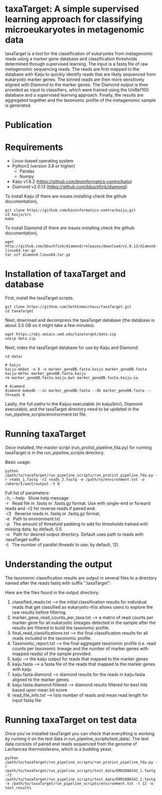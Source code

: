 # taxaTarget: A simple supervised learning approach for classifying microeukaryotes in metagenomic data
taxaTarget is a tool for the classification of eukaryotes from metagenomic reads using a marker gene database and classification thresholds determined through supervised learning. The input is a fastq file of raw metagenomic sequencing reads. The reads are first mapped to the database with Kaiju to quickly identify reads that are likely sequenced from eukaryotic marker genes. The binned reads are then more sensitively aligned with Diamond to the marker genes. The Diamond output is then provided as input to classifiers, which were trained using the UniRef100 database and a supervised learning approach. Finally, the results are aggregated together and the taxonomic profile of the metagenomic sample is generated.

# Publication

# Requirements
* Linux-based operating system
* Python3 (version 3.8 or higher)
  * Pandas
  * Numpy
* Kaiju v1.8.2 (https://github.com/bioinformatics-centre/kaiju)
* Diamond v2.0.13 (https://github.com/bbuchfink/diamond)

To install Kaiju (if there are issues installing check the github documentation),
```
git clone https://github.com/bioinformatics-centre/kaiju.git
cd kaiju/src
make
```
To install Diamond (if there are issues installing check the github documentation),
```
wget http://github.com/bbuchfink/diamond/releases/download/v2.0.13/diamond-linux64.tar.gz
tar xzf diamond-linux64.tar.gz
```

# Installation of taxaTarget and database
First, install the taxaTarget scripts.
```
git clone https://github.com/SethCommichaux/taxaTarget.git
cd taxaTarget
```
Next, download and decompress the taxaTarget database (the database is about 3.5 GB so it might take a few minutes).
```
wget https://obj.umiacs.umd.edu/taxatarget/data.zip
unzip data.zip
```
Next, index the taxaTarget database for use by Kaiju and Diamond.
```
cd data/

# kaiju
kaiju-mkbwt -n 8 -o marker_geneDB.fasta.kaiju marker_geneDB.fasta
kaiju-mkfmi marker_geneDB.fasta.kaiju
rm marker_geneDB.fasta.kaiju.bwt marker_geneDB.fasta.kaiju.sa

# diamond
diamond makedb --in marker_geneDB.fasta --db marker_geneDB.fasta --threads 8
```
Lastly, the full paths to the Kaijux executable (in kaiju/bin/), Diamond executable, and the taxaTarget directory need to be updated in the run_pipeline_scripts/environment.txt file.

# Running taxaTarget
Once installed, the master script (run_protist_pipeline_fda.py) for running taxaTarget is in the run_pipeline_scripts directory.

Basic usage:
```
python /path/to/taxaTarget/run_pipeline_scripts/run_protist_pipeline_fda.py -r reads_1.fastq -r2 reads_2.fastq -e /path/to/environment.txt -o /where/I/want/output -t 8
```

Full list of parameters:\
-h, --help &nbsp; Show help message\
-r &nbsp; Read file in .fastq or .fastq.gz format. Use with single-end or forward reads and -r2 for reverse reads if paired end.\
-r2 &nbsp; Reverse reads in .fastq or .fastq.gz format.\
-e &nbsp; Path to environment.txt\
-p &nbsp; The amount of threshold padding to add for thresholds trained with missing data; by default, 0.5\
-o &nbsp; Path for desired output directory. Default uses path to reads with .taxaTarget suffix\
-t &nbsp; The number of parallel threads to use; by default, 12\

# Understanding the output
The taxonomic classification results are output in several files to a directory named after the reads fastq with suffix ".taxaTarget":

Here are the files found in the output directory:

1) classified_reads.txt --> the initial classification results for individual reads that get classified as eukaryotic–this allows users to explore the raw results before filtering.
2) marker_gene_read_counts_per_taxa.txt --> a matrix of read counts per marker gene for all eukaryotic lineages detected in the sample after the results are filtered to build the taxonomic profile.
3) final_read_classifications.txt --> the final classification results for all reads included in the taxonomic profile.
4) Taxonomic_report.txt --> the final aggregate taxonomic profile (i.e. read counts per taxonomic lineage and the number of marker genes with mapped reads) of the sample provided.
5) kaiju --> the kaiju output for reads that mapped to the marker genes
6) kaiju.fasta --> a fasta file of the reads that mapped to the marker genes with kaiju
7) kaiju.fasta.diamond --> diamond results for the reads in kaiju.fasta aligned to the marker genes
8) kaiju.fasta.diamond.filtered --> diamond results filtered for best hits based upon mean bit score
9) read_file_info.txt --> lists number of reads and mean read length for input fastq file

# Running taxaTarget on test data
Once you've installed taxaTarget you can check that everything is working by running it on the test data in run_pipeline_scripts/test_data/. The test data consists of paired end reads sequenced from the genome of Lachancea thermotolerans, which is a budding yeast.
```
python /path/to/taxaTarget/run_pipeline_scripts/run_protist_pipeline_fda.py -r /path/to/taxaTarget/run_pipeline_scripts/test_data/ERR2886542_1.fastq -r2 /path/to/taxaTarget/run_pipeline_scripts/test_data/ERR2886542_2.fastq -e /path/to/taxaTarget/run_pipeline_scripts/environment.txt -t 12 -o test_results
```
